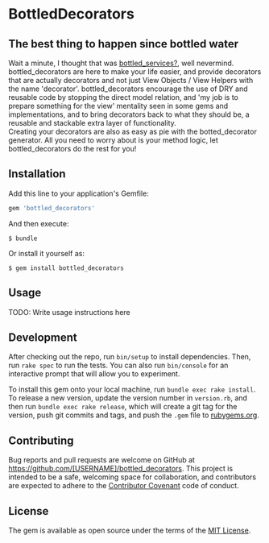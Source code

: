 # BottledDecorators

## The best thing to happen since bottled water

Wait a minute, I thought that was [bottled_services?](https://github.com/John-Hayes-Reed/bottled_services), well nevermind.
bottled_decorators are here to make your life easier, and provide decorators that are actually decorators and not just View Objects / View Helpers with the name 'decorator'. bottled_decorators encourage the use of DRY and reusable code by stopping the direct model relation, and 'my job is to prepare something for the view' mentality seen in some gems and implementations, and to bring decorators back to what they should be, a reusable and stackable extra layer of functionality.  
Creating your decorators are also as easy as pie with the botted_decorator generator. All you need to worry about is your method logic, let bottled_decorators do the rest for you!

## Installation

Add this line to your application's Gemfile:

```ruby
gem 'bottled_decorators'
```

And then execute:

    $ bundle

Or install it yourself as:

    $ gem install bottled_decorators

## Usage

TODO: Write usage instructions here

## Development

After checking out the repo, run `bin/setup` to install dependencies. Then, run `rake spec` to run the tests. You can also run `bin/console` for an interactive prompt that will allow you to experiment.

To install this gem onto your local machine, run `bundle exec rake install`. To release a new version, update the version number in `version.rb`, and then run `bundle exec rake release`, which will create a git tag for the version, push git commits and tags, and push the `.gem` file to [rubygems.org](https://rubygems.org).

## Contributing

Bug reports and pull requests are welcome on GitHub at https://github.com/[USERNAME]/bottled_decorators. This project is intended to be a safe, welcoming space for collaboration, and contributors are expected to adhere to the [Contributor Covenant](http://contributor-covenant.org) code of conduct.


## License

The gem is available as open source under the terms of the [MIT License](http://opensource.org/licenses/MIT).


